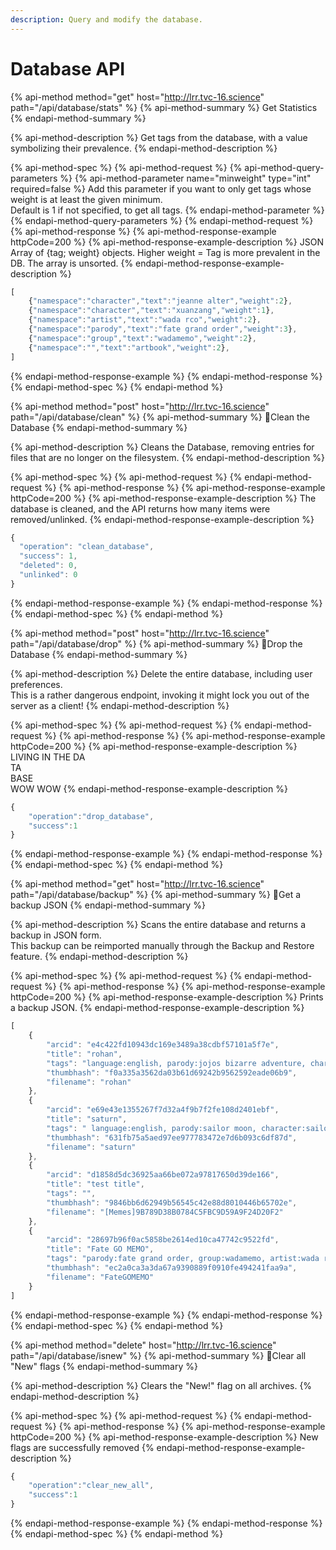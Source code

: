 ```yaml
---
description: Query and modify the database.
---
```


# Database API

{% api-method method="get" host="http://lrr.tvc-16.science" path="/api/database/stats" %}
{% api-method-summary %}
Get Statistics
{% endapi-method-summary %}

{% api-method-description %}
Get tags from the database, with a value symbolizing their prevalence.
{% endapi-method-description %}

{% api-method-spec %}
{% api-method-request %}
{% api-method-query-parameters %}
{% api-method-parameter name="minweight" type="int" required=false %}
Add this parameter if you want to only get tags whose weight is at least the given minimum.  
Default is 1 if not specified, to get all tags.
{% endapi-method-parameter %}
{% endapi-method-query-parameters %}
{% endapi-method-request %}
{% api-method-response %}
{% api-method-response-example httpCode=200 %}
{% api-method-response-example-description %}
JSON Array of {tag; weight} objects. Higher weight = Tag is more prevalent in the DB. The array is unsorted.
{% endapi-method-response-example-description %}

```javascript
[
    {"namespace":"character","text":"jeanne alter","weight":2},
    {"namespace":"character","text":"xuanzang","weight":1},
    {"namespace":"artist","text":"wada rco","weight":2},
    {"namespace":"parody","text":"fate grand order","weight":3},
    {"namespace":"group","text":"wadamemo","weight":2},
    {"namespace":"","text":"artbook","weight":2},
]
```
{% endapi-method-response-example %}
{% endapi-method-response %}
{% endapi-method-spec %}
{% endapi-method %}

{% api-method method="post" host="http://lrr.tvc-16.science" path="/api/database/clean" %}
{% api-method-summary %}
🔑Clean the Database
{% endapi-method-summary %}

{% api-method-description %}
Cleans the Database, removing entries for files that are no longer on the filesystem.
{% endapi-method-description %}

{% api-method-spec %}
{% api-method-request %}
{% endapi-method-request %}
{% api-method-response %}
{% api-method-response-example httpCode=200 %}
{% api-method-response-example-description %}
The database is cleaned, and the API returns how many items were removed/unlinked.
{% endapi-method-response-example-description %}

```javascript
{
  "operation": "clean_database",
  "success": 1,
  "deleted": 0,
  "unlinked": 0
}
```
{% endapi-method-response-example %}
{% endapi-method-response %}
{% endapi-method-spec %}
{% endapi-method %}

{% api-method method="post" host="http://lrr.tvc-16.science" path="/api/database/drop" %}
{% api-method-summary %}
🔑Drop the Database
{% endapi-method-summary %}

{% api-method-description %}
Delete the entire database, including user preferences.  
This is a rather dangerous endpoint, invoking it might lock you out of the server as a client!
{% endapi-method-description %}

{% api-method-spec %}
{% api-method-request %}
{% endapi-method-request %}
{% api-method-response %}
{% api-method-response-example httpCode=200 %}
{% api-method-response-example-description %}
LIVING IN THE DA  
TA  
BASE  
WOW WOW
{% endapi-method-response-example-description %}

```javascript
{
    "operation":"drop_database",
    "success":1
}
```
{% endapi-method-response-example %}
{% endapi-method-response %}
{% endapi-method-spec %}
{% endapi-method %}

{% api-method method="get" host="http://lrr.tvc-16.science" path="/api/database/backup" %}
{% api-method-summary %}
🔑Get a backup JSON
{% endapi-method-summary %}

{% api-method-description %}
Scans the entire database and returns a backup in JSON form.   
This backup can be reimported manually through the Backup and Restore feature.
{% endapi-method-description %}

{% api-method-spec %}
{% api-method-request %}
{% endapi-method-request %}
{% api-method-response %}
{% api-method-response-example httpCode=200 %}
{% api-method-response-example-description %}
Prints a backup JSON.
{% endapi-method-response-example-description %}

```javascript
[
    {
        "arcid": "e4c422fd10943dc169e3489a38cdbf57101a5f7e",
        "title": "rohan",
        "tags": "language:english, parody:jojos bizarre adventure, character:rohan kishibe, date_added:1541778455",
        "thumbhash": "f0a335a3562da03b61d69242b9562592eade06b9",
        "filename": "rohan"
    },
    {
        "arcid": "e69e43e1355267f7d32a4f9b7f2fe108d2401ebf",
        "title": "saturn",
        "tags": " language:english, parody:sailor moon, character:sailor saturn, date_added:1553537268",
        "thumbhash": "631fb75a5aed97ee977783472e7d6b093c6df87d",
        "filename": "saturn"
    },
    {
        "arcid": "d1858d5dc36925aa66be072a97817650d39de166",
        "title": "test title",
        "tags": "",
        "thumbhash": "9846bb6d62949b56545c42e88d8010446b65702e",
        "filename": "[Memes]9B789D38B0784C5FBC9D59A9F24D20F2"
    },
    {
        "arcid": "28697b96f0ac5858be2614ed10ca47742c9522fd",
        "title": "Fate GO MEMO",
        "tags": "parody:fate grand order, group:wadamemo, artist:wada rco, artbook, full color, super:test, date_added:1553537258",
        "thumbhash": "ec2a0ca3a3da67a9390889f0910fe494241faa9a",
        "filename": "FateGOMEMO"
    }
]
```
{% endapi-method-response-example %}
{% endapi-method-response %}
{% endapi-method-spec %}
{% endapi-method %}

{% api-method method="delete" host="http://lrr.tvc-16.science" path="/api/database/isnew" %}
{% api-method-summary %}
🔑Clear all "New" flags
{% endapi-method-summary %}

{% api-method-description %}
Clears the "New!" flag on all archives.
{% endapi-method-description %}

{% api-method-spec %}
{% api-method-request %}
{% endapi-method-request %}
{% api-method-response %}
{% api-method-response-example httpCode=200 %}
{% api-method-response-example-description %}
New flags are successfully removed
{% endapi-method-response-example-description %}

```javascript
{
    "operation":"clear_new_all",
    "success":1
}
```
{% endapi-method-response-example %}
{% endapi-method-response %}
{% endapi-method-spec %}
{% endapi-method %}

